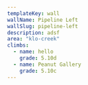 ```yaml
---
templateKey: wall
wallName: Pipeline Left
wallSlug: pipeline-left
description: adsf
area: "klo-creek"
climbs:
  - name: hello
    grade: 5.10d
  - name: Peanut Gallery
    grade: 5.10c
---
```

